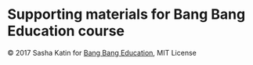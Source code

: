 # Supporting materials for Bang Bang Education course

&copy; 2017 Sasha Katin for [Bang Bang Education](http://bangbangeducation.ru/), MIT License
